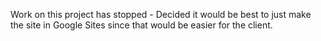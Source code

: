 Work on this project has stopped - Decided it would be best to just make the site in Google Sites since that would be easier for the client.
